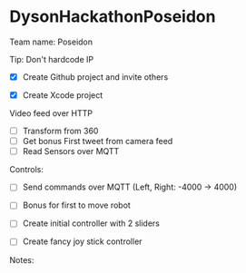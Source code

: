 # DysonHackathonPoseidon


Team name: Poseidon

Tip: Don't hardcode IP

 - [x] Create Github project and invite others
 - [x] Create Xcode project


Video feed over HTTP

 - [ ] Transform from 360
 - [ ] Get bonus First tweet from camera feed
 - [ ] Read Sensors over MQTT

Controls:

 - [ ] Send commands over MQTT (Left, Right: -4000 -> 4000)
 - [ ] Bonus for first to move robot
 - [ ] Create initial controller with 2 sliders
 - [ ] Create fancy joy stick controller



Notes:
	




	
	





